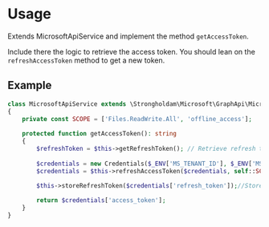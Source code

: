 # Usage

Extends MicrosoftApiService and implement the method `getAccessToken`. 

Include there the logic to retrieve the access token. You should lean on the `refreshAccessToken` method to get a new token.


## Example

```php
class MicrosoftApiService extends \Strongholdam\Microsoft\GraphApi\MicrosoftApiService
{
    private const SCOPE = ['Files.ReadWrite.All', 'offline_access'];
    
    protected function getAccessToken(): string
    {
        $refreshToken = $this->getRefreshToken(); // Retrieve refresh token from DB
    
        $credentials = new Credentials($_ENV['MS_TENANT_ID'], $_ENV['MS_CLIENT_ID'], $_ENV['MS_CLIENT_SECRET'], $refreshToken);
        $credentials = $this->refreshAccessToken($credentials, self::SCOPE);
        
        $this->storeRefreshToken($credentials['refresh_token']);//Store refresh token in DB

        return $credentials['access_token'];
    }
}
```